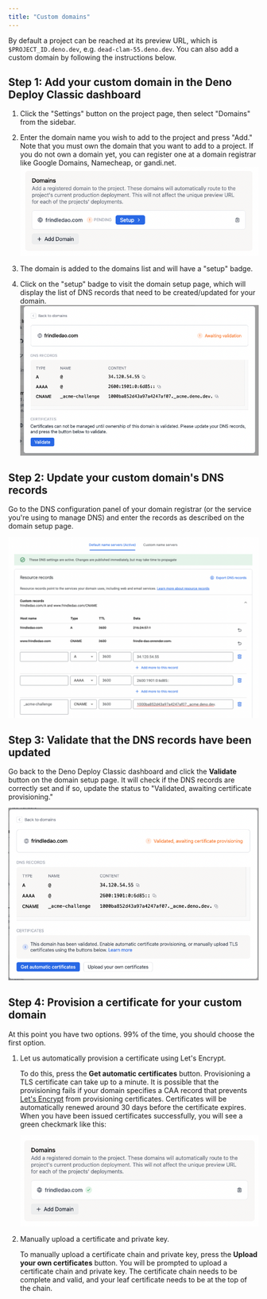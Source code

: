 ```yaml
---
title: "Custom domains"
---
```


By default a project can be reached at its preview URL, which is
`$PROJECT_ID.deno.dev`, e.g. `dead-clam-55.deno.dev`. You can also add a custom
domain by following the instructions below.

## **Step 1:** Add your custom domain in the Deno Deploy Classic dashboard

1. Click the "Settings" button on the project page, then select "Domains" from
   the sidebar.
2. Enter the domain name you wish to add to the project and press "Add." Note
   that you must own the domain that you want to add to a project. If you do not
   own a domain yet, you can register one at a domain registrar like Google
   Domains, Namecheap, or gandi.net.
   ![add_custom_domain](../docs-images/add_custom_domain.png)

3. The domain is added to the domains list and will have a "setup" badge.
4. Click on the "setup" badge to visit the domain setup page, which will display
   the list of DNS records that need to be created/updated for your domain.
   ![dns_records_modal](../docs-images/dns_records_modal.png)

## **Step 2:** Update your custom domain's DNS records

Go to the DNS configuration panel of your domain registrar (or the service
you're using to manage DNS) and enter the records as described on the domain
setup page.

![change_dns_records](../docs-images/change_dns_records.png)

## **Step 3:** Validate that the DNS records have been updated

Go back to the Deno Deploy Classic dashboard and click the **Validate** button
on the domain setup page. It will check if the DNS records are correctly set and
if so, update the status to "Validated, awaiting certificate provisioning."

![get_certificates](../docs-images/get_certificates.png)

## **Step 4:** Provision a certificate for your custom domain

At this point you have two options. 99% of the time, you should choose the first
option.

1. Let us automatically provision a certificate using Let's Encrypt.

   To do this, press the **Get automatic certificates** button. Provisioning a
   TLS certificate can take up to a minute. It is possible that the provisioning
   fails if your domain specifies a CAA record that prevents
   [Let's Encrypt](https://letsencrypt.org/) from provisioning certificates.
   Certificates will be automatically renewed around 30 days before the
   certificate expires. When you have been issued certificates successfully, you
   will see a green checkmark like this:

   ![green_check](../docs-images/green_check.png)

2. Manually upload a certificate and private key.

   To manually upload a certificate chain and private key, press the **Upload
   your own certificates** button. You will be prompted to upload a certificate
   chain and private key. The certificate chain needs to be complete and valid,
   and your leaf certificate needs to be at the top of the chain.
